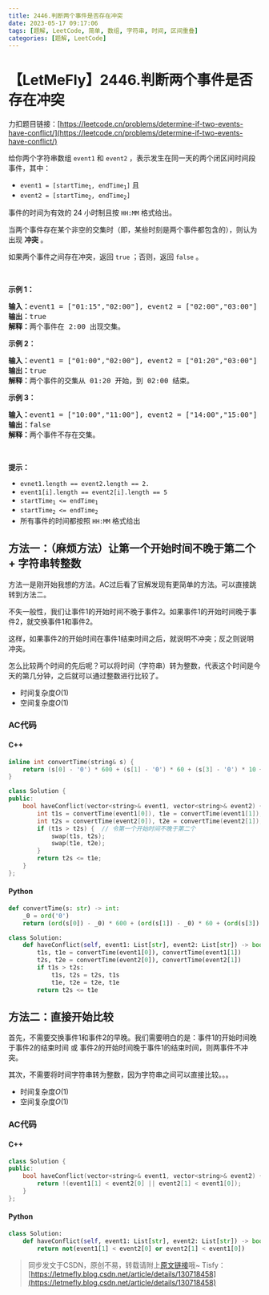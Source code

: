 ```yaml
---
title: 2446.判断两个事件是否存在冲突
date: 2023-05-17 09:17:06
tags: [题解, LeetCode, 简单, 数组, 字符串, 时间, 区间重叠]
categories: [题解, LeetCode]
---
```


# 【LetMeFly】2446.判断两个事件是否存在冲突

力扣题目链接：[https://leetcode.cn/problems/determine-if-two-events-have-conflict/](https://leetcode.cn/problems/determine-if-two-events-have-conflict/)

<p>给你两个字符串数组 <code>event1</code> 和&nbsp;<code>event2</code>&nbsp;，表示发生在同一天的两个闭区间时间段事件，其中：</p>

<ul>
	<li><code>event1 = [startTime<sub>1</sub>, endTime<sub>1</sub>]</code> 且</li>
	<li><code>event2 = [startTime<sub>2</sub>, endTime<sub>2</sub>]</code></li>
</ul>

<p>事件的时间为有效的 24 小时制且按&nbsp;<code>HH:MM</code>&nbsp;格式给出。</p>

<p>当两个事件存在某个非空的交集时（即，某些时刻是两个事件都包含的），则认为出现 <strong>冲突</strong>&nbsp;。</p>

<p>如果两个事件之间存在冲突，返回&nbsp;<code>true</code><em>&nbsp;</em>；否则，返回<em>&nbsp;</em><code>false</code> 。</p>

<p>&nbsp;</p>

<p><b>示例 1：</b></p>

<pre>
<b>输入：</b>event1 = ["01:15","02:00"], event2 = ["02:00","03:00"]
<b>输出：</b>true
<b>解释：</b>两个事件在 2:00 出现交集。
</pre>

<p><b>示例 2：</b></p>

<pre>
<b>输入：</b>event1 = ["01:00","02:00"], event2 = ["01:20","03:00"]
<b>输出：</b>true
<b>解释：</b>两个事件的交集从 01:20 开始，到 02:00 结束。
</pre>

<p><strong>示例 3：</strong></p>

<pre>
<b>输入：</b>event1 = ["10:00","11:00"], event2 = ["14:00","15:00"]
<b>输出：</b>false
<b>解释：</b>两个事件不存在交集。
</pre>

<p>&nbsp;</p>

<p><b>提示：</b></p>

<ul>
	<li><code>evnet1.length == event2.length == 2.</code></li>
	<li><code>event1[i].length == event2[i].length == 5</code></li>
	<li><code>startTime<sub>1</sub> &lt;= endTime<sub>1</sub></code></li>
	<li><code>startTime<sub>2</sub> &lt;= endTime<sub>2</sub></code></li>
	<li>所有事件的时间都按照&nbsp;<code>HH:MM</code>&nbsp;格式给出</li>
</ul>


    
## 方法一：（麻烦方法）让第一个开始时间不晚于第二个 + 字符串转整数

方法一是刚开始我想的方法。AC过后看了官解发现有更简单的方法。可以直接跳转到方法二。

不失一般性，我们让事件1的开始时间不晚于事件2。如果事件1的开始时间晚于事件2，就交换事件1和事件2。

这样，如果事件2的开始时间在事件1结束时间之后，就说明不冲突；反之则说明冲突。

怎么比较两个时间的先后呢？可以将时间（字符串）转为整数，代表这个时间是今天的第几分钟，之后就可以通过整数进行比较了。

+ 时间复杂度$O(1)$
+ 空间复杂度$O(1)$

### AC代码

#### C++

```cpp
inline int convertTime(string& s) {
    return (s[0] - '0') * 600 + (s[1] - '0') * 60 + (s[3] - '0') * 10 + (s[4] - '0');
}

class Solution {
public:
    bool haveConflict(vector<string>& event1, vector<string>& event2) {
        int t1s = convertTime(event1[0]), t1e = convertTime(event1[1]);  // t1 start, t1 end
        int t2s = convertTime(event2[0]), t2e = convertTime(event2[1]);
        if (t1s > t2s) {  // 令第一个开始时间不晚于第二个
            swap(t1s, t2s);
            swap(t1e, t2e);
        }
        return t2s <= t1e;
    }
};
```

#### Python

```python
def convertTime(s: str) -> int:
    _0 = ord('0')
    return (ord(s[0]) - _0) * 600 + (ord(s[1]) - _0) * 60 + (ord(s[3]) - _0) * 10 + (ord(s[4]) - _0)

class Solution:
    def haveConflict(self, event1: List[str], event2: List[str]) -> bool:
        t1s, t1e = convertTime(event1[0]), convertTime(event1[1])
        t2s, t2e = convertTime(event2[0]), convertTime(event2[1])
        if t1s > t2s:
            t1s, t2s = t2s, t1s
            t1e, t2e = t2e, t1e
        return t2s <= t1e
```

## 方法二：直接开始比较

首先，不需要交换事件1和事件2的早晚。我们需要明白的是：事件1的开始时间晚于事件2的结束时间 或 事件2的开始时间晚于事件1的结束时间，则两事件不冲突。

其次，不需要将时间字符串转为整数，因为字符串之间可以直接比较。。。

+ 时间复杂度$O(1)$
+ 空间复杂度$O(1)$

### AC代码

#### C++

```cpp
class Solution {
public:
    bool haveConflict(vector<string>& event1, vector<string>& event2) {
        return !(event1[1] < event2[0] || event2[1] < event1[0]);
    }
};
```

#### Python

```python
class Solution:
    def haveConflict(self, event1: List[str], event2: List[str]) -> bool:
        return not(event1[1] < event2[0] or event2[1] < event1[0])
```

> 同步发文于CSDN，原创不易，转载请附上[原文链接](https://blog.letmefly.xyz/2023/05/17/LeetCode%202446.%E5%88%A4%E6%96%AD%E4%B8%A4%E4%B8%AA%E4%BA%8B%E4%BB%B6%E6%98%AF%E5%90%A6%E5%AD%98%E5%9C%A8%E5%86%B2%E7%AA%81/)哦~
> Tisfy：[https://letmefly.blog.csdn.net/article/details/130718458](https://letmefly.blog.csdn.net/article/details/130718458)
